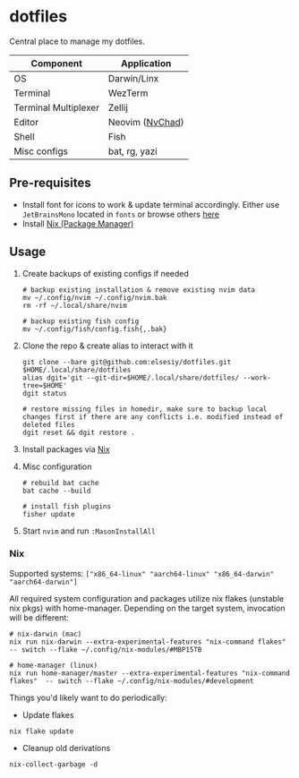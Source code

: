 # dotfiles

Central place to manage my dotfiles.

|Component|Application|
|---|---|
|OS|Darwin/Linx|
|Terminal|WezTerm|
|Terminal Multiplexer|Zellij|
|Editor|Neovim ([NvChad](https://github.com/NvChad/NvChad))|
|Shell|Fish|
|Misc configs|bat, rg, yazi|

## Pre-requisites

- Install font for icons to work & update terminal accordingly.
Either use `JetBrainsMono` located in `fonts` or browse others [here](https://github.com/ryanoasis/nerd-fonts)
- Install [Nix (Package Manager)](https://nixos.org/download/)

## Usage

1. Create backups of existing configs if needed

       # backup existing installation & remove existing nvim data
       mv ~/.config/nvim ~/.config/nvim.bak
       rm -rf ~/.local/share/nvim

       # backup existing fish config
       mv ~/.config/fish/config.fish{,.bak}

2. Clone the repo & create alias to interact with it

       git clone --bare git@github.com:elsesiy/dotfiles.git $HOME/.local/share/dotfiles
       alias dgit='git --git-dir=$HOME/.local/share/dotfiles/ --work-tree=$HOME'
       dgit status

       # restore missing files in homedir, make sure to backup local changes first if there are any conflicts i.e. modified instead of deleted files
       dgit reset && dgit restore .

3. Install packages via [Nix](#Nix)

4. Misc configuration

       # rebuild bat cache
       bat cache --build

       # install fish plugins
       fisher update

5. Start `nvim` and run `:MasonInstallAll`

### Nix
Supported systems: `["x86_64-linux" "aarch64-linux" "x86_64-darwin" "aarch64-darwin"]`

All required system configuration and packages utilize nix flakes (unstable nix pkgs) with home-manager.
Depending on the target system, invocation will be different:
```
# nix-darwin (mac)
nix run nix-darwin --extra-experimental-features "nix-command flakes" -- switch --flake ~/.config/nix-modules/#MBP15TB

# home-manager (linux)
nix run home-manager/master --extra-experimental-features "nix-command flakes"  -- switch --flake ~/.config/nix-modules/#development
```

Things you'd likely want to do periodically:

- Update flakes
```
nix flake update
```

- Cleanup old derivations
```
nix-collect-garbage -d
```
